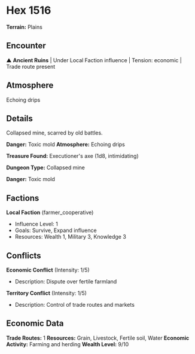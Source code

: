 # Hex 1516

**Terrain:** Plains

## Encounter
▲ **Ancient Ruins** | Under Local Faction influence | Tension: economic | Trade route present

## Atmosphere
Echoing drips

## Details
Collapsed mine, scarred by old battles.

**Danger:** Toxic mold
**Atmosphere:** Echoing drips

**Treasure Found:** Executioner's axe (1d8, intimidating)


**Dungeon Type:** Collapsed mine

**Danger:** Toxic mold

## Factions
**Local Faction** (farmer_cooperative)
- Influence Level: 1
- Goals: Survive, Expand influence
- Resources: Wealth 1, Military 3, Knowledge 3

## Conflicts
**Economic Conflict** (Intensity: 1/5)
- Description: Dispute over fertile farmland

**Territory Conflict** (Intensity: 1/5)
- Description: Control of trade routes and markets

## Economic Data
**Trade Routes:** 1
**Resources:** Grain, Livestock, Fertile soil, Water
**Economic Activity:** Farming and herding
**Wealth Level:** 9/10
